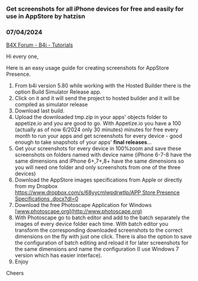 ### Get screenshots for all iPhone devices for free and easily for use in AppStore by hatzisn
### 07/04/2024
[B4X Forum - B4i - Tutorials](https://www.b4x.com/android/forum/threads/107842/)

Hi every one,  
  
Here is an easy usage guide for creating screenshots for AppStore Presence.  
  
1) From b4i version 5.80 while working with the Hosted Builder there is the option Build Simulator Release app.  
2) Click on it and it will send the project to hosted builder and it will be compiled as simulator release  
3) Download last build.  
4) Upload the downloaded tmp.zip in your apps' objects folder to appetize.io and you are good to go. With Appetize.io you have a 100 (actually as of now 6/2024 only 30 minutes) minutes for free every month to run your apps and get screenshots for every device - good enough to take snapshots of your apps' **final releases**…  
5) Get your screenshots for every device in 100%zoom and save these screenshots on folders named with device name (iPhone 6-7-8 have the same dimensions and iPhone 6+,7+,8+ have the same dimensions so you will need one folder and only screenshots from one of the three devices)  
7) Download the AppStore images specifications from Apple or directly from my Dropbox  
[https://www.dropbox.com/s/68yycmlwpdrwtlp/APP Store Presence Specifications .docx?dl=0](https://www.dropbox.com/s/68yycmlwpdrwtlp/APP%20Store%20Presence%20Specifications%20.docx?dl=0)  
7) Download the free Photoscape Application for Windows  
[www.photoscape.org](http://www.photoscape.org)  
8) With Photoscape go to batch editor and add to the batch separately the images of every device folder each time. With batch editor you transform the corresponding downloaded screenshots to the correct dimensions on the fly with just one click. There is also the option to save the configuration of batch editing and reload it for later screenshots for the same dimensions and name the configuration (I use Windows 7 version which has easier interface).  
9) Enjoy  
  
Cheers